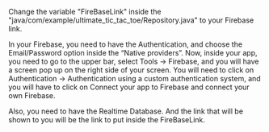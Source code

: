 Change the variable "FireBaseLink" inside the "java/com/example/ultimate_tic_tac_toe/Repository.java" to your Firebase link.


In your Firebase, you need to have the Authentication, and choose the Email/Password option inside the “Native providers”.
Now, inside your app, you need to go to the upper bar, select Tools -> Firebase, and you will have a screen pop up on the right side of your screen. 
You will need to click on Authentication -> Authentication using a custom authentication system, and you will have to click on Connect your app to Firebase and connect your own Firebase.


Also, you need to have the Realtime Database. 
And the link that will be shown to you will be the link to put inside the FireBaseLink.
